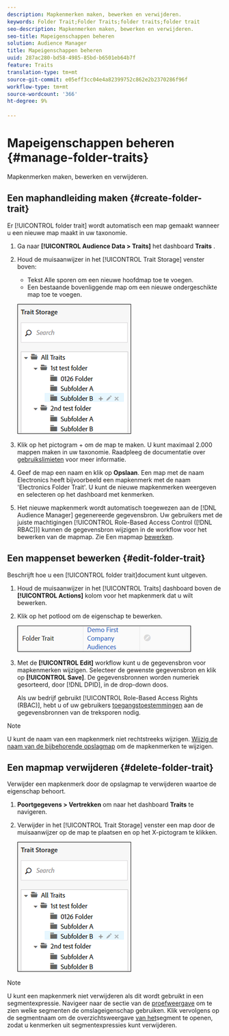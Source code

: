 ```yaml
---
description: Mapkenmerken maken, bewerken en verwijderen.
keywords: Folder Trait;Folder Traits;folder traits;folder trait
seo-description: Mapkenmerken maken, bewerken en verwijderen.
seo-title: Mapeigenschappen beheren
solution: Audience Manager
title: Mapeigenschappen beheren
uuid: 287ac280-bd58-4985-85bd-b6501eb64b7f
feature: Traits
translation-type: tm+mt
source-git-commit: e05eff3cc04e4a82399752c862e2b2370286f96f
workflow-type: tm+mt
source-wordcount: '366'
ht-degree: 9%

---
```



# Mapeigenschappen beheren {#manage-folder-traits}

Mapkenmerken maken, bewerken en verwijderen.

## Een maphandleiding maken {#create-folder-trait}

Er [!UICONTROL folder trait] wordt automatisch een map gemaakt wanneer u een nieuwe map maakt in uw taxonomie.

<!-- create-folder-trait.xml -->

1. Ga naar **[!UICONTROL Audience Data > Traits]** het dashboard **Traits** .
1. Houd de muisaanwijzer in het [!UICONTROL Trait Storage] venster boven:

   * Tekst Alle sporen om een nieuwe hoofdmap toe te voegen.
   * Een bestaande bovenliggende map om een nieuwe ondergeschikte map toe te voegen.

   ![](assets/folder_traits_create.PNG)

1. Klik op het pictogram + om de map te maken. U kunt maximaal 2.000 mappen maken in uw taxonomie. Raadpleeg de documentatie over [gebruikslimieten](../../features/administration/usage-limits.md) voor meer informatie.
1. Geef de map een naam en klik op **Opslaan**. Een map met de naam Electronics heeft bijvoorbeeld een mapkenmerk met de naam &#39;Electronics Folder Trait&#39;. U kunt de nieuwe mapkenmerken weergeven en selecteren op het dashboard met kenmerken.
1. Het nieuwe mapkenmerk wordt automatisch toegewezen aan de [!DNL Audience Manager] gegenereerde gegevensbron. Uw gebruikers met de juiste machtigingen [!UICONTROL Role-Based Access Control ([!DNL RBAC])] kunnen de gegevensbron wijzigen in de workflow voor het bewerken van de mapmap. Zie Een mapmap [bewerken](../../features/traits/manage-folder-traits.md#edit-folder-trait).

## Een mappenset bewerken {#edit-folder-trait}

Beschrijft hoe u een [!UICONTROL folder trait]document kunt uitgeven.

<!-- edit-folder-trait.xml -->

1. Houd de muisaanwijzer in het [!UICONTROL Traits] dashboard boven de **[!UICONTROL Actions]** kolom voor het mapkenmerk dat u wilt bewerken.
1. Klik op het potlood om de eigenschap te bewerken.

   ![](assets/folder_traits_edit_border.png)

1. Met de **[!UICONTROL Edit]** workflow kunt u de gegevensbron voor mapkenmerken wijzigen. Selecteer de gewenste gegevensbron en klik op **[!UICONTROL Save]**. De gegevensbronnen worden numeriek gesorteerd, door [!DNL DPID], in de drop-down doos.

   Als uw bedrijf gebruikt [!UICONTROL Role-Based Access Rights (RBAC)], hebt u of uw gebruikers [toegangstoestemmingen](../../features/traits/about-folder-traits.md#role-based-access-controls) aan de gegevensbronnen van de treksporen nodig.

>[!NOTE]
>
>U kunt de naam van een mapkenmerk niet rechtstreeks wijzigen. [Wijzig de naam van de bijbehorende opslagmap](../../features/traits/trait-storage.md#rename-delete-trait-storage-folder) om de mapkenmerken te wijzigen.

## Een mapmap verwijderen {#delete-folder-trait}

Verwijder een mapkenmerk door de opslagmap te verwijderen waartoe de eigenschap behoort.

<!-- delete-folder-trait.xml -->

1. **Poortgegevens > Vertrekken** om naar het dashboard **Traits** te navigeren.
1. Verwijder in het [!UICONTROL Trait Storage] venster een map door de muisaanwijzer op de map te plaatsen en op het X-pictogram te klikken.

   ![Stap resultaat](assets/folder_traits_create.PNG)

>[!NOTE]
>
>U kunt een mapkenmerk niet verwijderen als dit wordt gebruikt in een segmentexpressie. Navigeer naar de sectie van de [proefweergave](../../features/traits/trait-details-page.md) om te zien welke segmenten de omslageigenschap gebruiken. Klik vervolgens op de segmentnaam om de overzichtsweergave [van het](../../features/segments/segment-summary-view.md)segment te openen, zodat u kenmerken uit segmentexpressies kunt verwijderen.